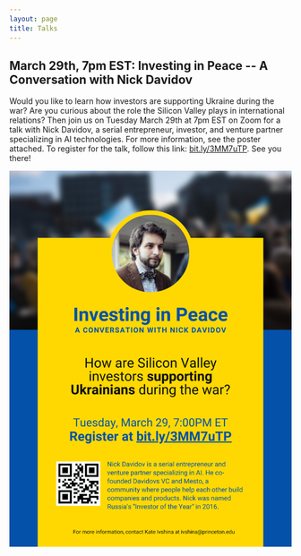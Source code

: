```yaml
---
layout: page
title: Talks
---
```



## March 29th, 7pm EST: Investing in Peace -- A Conversation with Nick Davidov

Would you like to learn how investors are supporting Ukraine during the war? Are you curious about the role the Silicon Valley plays in international relations? Then join us on Tuesday March 29th at 7pm EST on Zoom for a talk with Nick Davidov, a serial entrepreneur, investor, and venture partner specializing in AI technologies. For more information, see the poster attached. To register for the talk, follow this link: [bit.ly/3MM7uTP](bit.ly/3MM7uTP). See you there!


![alt text](/imgs/Davidov.png)
